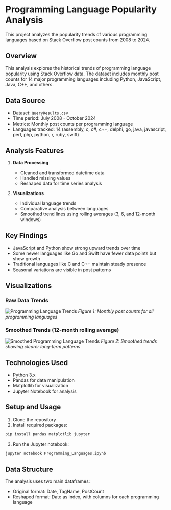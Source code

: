 # Programming Language Popularity Analysis

This project analyzes the popularity trends of various programming languages based on Stack Overflow post counts from 2008 to 2024.

## Overview

This analysis explores the historical trends of programming language popularity using Stack Overflow data. The dataset includes monthly post counts for 14 major programming languages including Python, JavaScript, Java, C++, and others.

## Data Source

- Dataset: `QueryResults.csv`
- Time period: July 2008 - October 2024
- Metrics: Monthly post counts per programming language
- Languages tracked: 14 (assembly, c, c#, c++, delphi, go, java, javascript, perl, php, python, r, ruby, swift)

## Analysis Features

1. **Data Processing**

   - Cleaned and transformed datetime data
   - Handled missing values
   - Reshaped data for time series analysis

2. **Visualizations**
   - Individual language trends
   - Comparative analysis between languages
   - Smoothed trend lines using rolling averages (3, 6, and 12-month windows)

## Key Findings

- JavaScript and Python show strong upward trends over time
- Some newer languages like Go and Swift have fewer data points but show growth
- Traditional languages like C and C++ maintain steady presence
- Seasonal variations are visible in post patterns

## Visualizations

### Raw Data Trends

![Programming Language Trends](path_to_raw_trends.png)
_Figure 1: Monthly post counts for all programming languages_

### Smoothed Trends (12-month rolling average)

![Smoothed Programming Language Trends](path_to_smoothed_trends.png)
_Figure 2: Smoothed trends showing clearer long-term patterns_

## Technologies Used

- Python 3.x
- Pandas for data manipulation
- Matplotlib for visualization
- Jupyter Notebook for analysis

## Setup and Usage

1. Clone the repository
2. Install required packages:

```bash
pip install pandas matplotlib jupyter
```

3. Run the Jupyter notebook:

```bash
jupyter notebook Programming_Languages.ipynb
```

## Data Structure

The analysis uses two main dataframes:

- Original format: Date, TagName, PostCount
- Reshaped format: Date as index, with columns for each programming language


